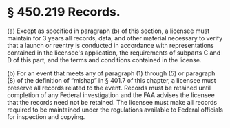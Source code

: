 # § 450.219   Records.

(a) Except as specified in paragraph (b) of this section, a licensee must maintain for 3 years all records, data, and other material necessary to verify that a launch or reentry is conducted in accordance with representations contained in the licensee's application, the requirements of subparts C and D of this part, and the terms and conditions contained in the license.


(b) For an event that meets any of paragraph (1) through (5) or paragraph (8) of the definition of “mishap” in § 401.7 of this chapter, a licensee must preserve all records related to the event. Records must be retained until completion of any Federal investigation and the FAA advises the licensee that the records need not be retained. The licensee must make all records required to be maintained under the regulations available to Federal officials for inspection and copying.





